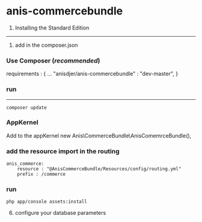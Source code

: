 anis-commercebundle
===================


1) Installing the Standard Edition
----------------------------------
1) add in the composer.json

### Use Composer (*recommended*)

requirements : {
 ... 
 "anisdjer/anis-commercebundle" : "dev-master",
 }
### run 
--------
    composer update
### AppKernel
Add to the appKernel 
    new Anis\CommerceBundle\AnisComemrceBundle(),
### add the resource import in the routing 
    anis_commerce:
        resource : "@AnisCommerceBundle/Resources/config/routing.yml"
        prefix : /commerce
	
### run 
    php app/console assets:install
6) configure your database parameters